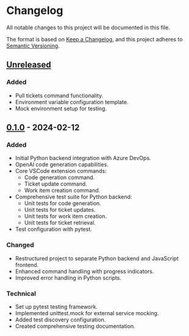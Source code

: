 # Changelog

All notable changes to this project will be documented in this file.

The format is based on [Keep a Changelog](https://keepachangelog.com/en/1.1.0/),
and this project adheres to [Semantic Versioning](https://semver.org/spec/v2.0.0.html).

## [Unreleased]

### Added
- Pull tickets command functionality.
- Environment variable configuration template.
- Mock environment setup for testing.

## [0.1.0] - 2024-02-12

### Added
- Initial Python backend integration with Azure DevOps.
- OpenAI code generation capabilities.
- Core VSCode extension commands:
  - Code generation command.
  - Ticket update command.
  - Work item creation command.
- Comprehensive test suite for Python backend:
  - Unit tests for code generation.
  - Unit tests for ticket updates.
  - Unit tests for work item creation.
  - Unit tests for ticket retrieval.
- Test configuration with pytest.

### Changed
- Restructured project to separate Python backend and JavaScript frontend.
- Enhanced command handling with progress indicators.
- Improved error handling in Python scripts.

### Technical
- Set up pytest testing framework.
- Implemented unittest.mock for external service mocking.
- Added test discovery configuration.
- Created comprehensive testing documentation.

[unreleased]: https://github.com/jmyeary/vscode-devops/compare/v0.1.0...HEAD
[0.1.0]: https://github.com/jmyeary/vscode-devops/releases/tag/v0.1.0
